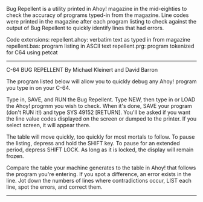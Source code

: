 Bug Repellent is a utility printed in Ahoy! magazine
in the mid-eighties to check the accuracy of programs
typed-in from the magazine.  Line codes were printed
in the magazine after each program listing to check
against the output of Bug Repellent to quickly identify
lines that had errors.

Code extensions:
repellent.ahoy: verbatim text as typed in from magazine
repellent.bas:  program listing in ASCII text
repellent.prg:  program tokenized for C64 using petcat


******************************************************
C-64 BUG REPELLENT
By Michael Kleinert and David Barron

The program listed below will allow you to quickly 
debug any Ahoy! program you type in on your C-64.

Type in, SAVE, and RUN the Bug Repellent.  Type NEW,
then type in or LOAD the Ahoy! progrnm you wish to
check.  When it's done, SAVE your program (don't RUN
it!) and type SYS 49152 [RETURN].  You'll be asked
if you want the line value codes displayed on the 
screen or dumped to the printer.  If you select screen,
it will appear there.

The table will move quickly, too quickly for most
mortals to follow.  To pause the listing, depress and 
hold the SHIFT key.  To pause for an extended period,
depress SHIFT LOCK.  As long as it is locked, the 
display will remain frozen.  

Compare the table your machine generates to the table
in Ahoy! that follows the program you're entering.
If you spot a difference, an error exists in the line.
Jot down the numbers of lines where contradictions
occur, LIST each line, spot the errors, and correct
them.
******************************************************